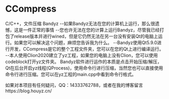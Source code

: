# CCompress
C/C++，文件压缩
Bandyz
--如果Bandyz无法在您的计算机上运行，那么很遗憾，这是一件正常的事情
--您也许无法在您的计算上运行Bandyz，尽管我已经打包了release版本并进行wined，但是它仍然无法在另一台没有安装Qt的电脑上运行。如果您可以解决这个问题，麻烦您告诉我为什么。
--Bandyz使用Qt5.9.0进行开发，CCompress是它的整个工程文件夹，您可以在您的Qt上进行编译运行。
--本人使用Clion2020建立了yz工程，如果您的电脑上没有Clion，您可以使用codeblock打开yz文件夹。
Bandyz软件进行运作的本质是点击开始压缩/解压，Qt在后台开启yz线程(QProcess)，使用命令行进行压缩，当然您也可以直接使用命令行进行压缩。您可以在yz工程的main.cpp中看到命令行格式。


如果对本项目有任何疑问，QQ：14333762788，或者在我的博客留言https://blog.houyz.cn/

